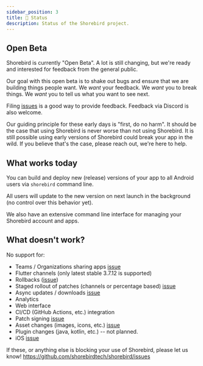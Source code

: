```yaml
---
sidebar_position: 3
title: 👷 Status
description: Status of the Shorebird project.
---
```


## Open Beta

Shorebird is currently "Open Beta". A lot is still changing, but we're
ready and interested for feedback from the general public.

Our goal with this open beta is to shake out bugs and ensure that
we are building things people want. We _want_ your feedback. We _want_ you to
break things. We _want_ you to tell us what you want to see next.

Filing [issues](https://github.com/shorebirdtech/shorebird/issues) is a good way
to provide feedback. Feedback via Discord is also welcome.

Our guiding principle for these early days is "first, do no harm".
It should be the case that using Shorebird is never worse than not using Shorebird.
It is still possible using early versions of Shorebird could break your app in
the wild. If you believe that's the case, please reach out, we're here to help.

## What works today

You can build and deploy new (release) versions of your app to all Android
users via `shorebird` command line.

All users will update to the new version on next launch in the background
(no control over this behavior yet).

We also have an extensive command line interface for managing your Shorebird
account and apps.

## What doesn't work?

No support for:

- Teams / Organizations sharing apps [issue](https://github.com/shorebirdtech/shorebird/issues/345)
- Flutter channels (only latest stable 3.7.12 is supported)
- Rollbacks ([issue](https://github.com/shorebirdtech/shorebird/issues/126))
- Staged rollout of patches (channels or percentage based) [issue](https://github.com/shorebirdtech/shorebird/issues/110)
- Async updates / downloads [issue](https://github.com/shorebirdtech/shorebird/issues/123)
- Analytics
- Web interface
- CI/CD (GitHub Actions, etc.) integration
- Patch signing [issue](https://github.com/shorebirdtech/shorebird/issues/112)
- Asset changes (images, icons, etc.) [issue](https://github.com/shorebirdtech/shorebird/issues/318)
- Plugin changes (java, kotlin, etc.) -- not planned.
- iOS [issue](https://github.com/shorebirdtech/shorebird/issues/381)

If these, or anything else is blocking your use of Shorebird, please let us know!
https://github.com/shorebirdtech/shorebird/issues
